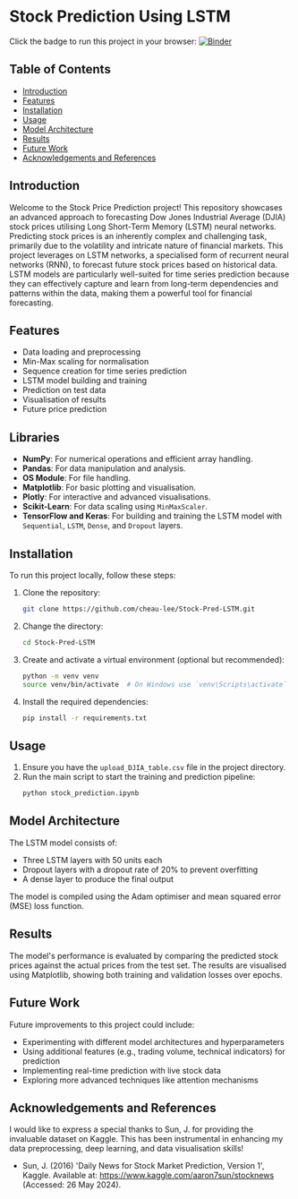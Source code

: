 # Stock Prediction Using LSTM
Click the badge to run this project in your browser: [![Binder](https://mybinder.org/badge_logo.svg)](https://mybinder.org/v2/gh/cheau-lee/Stock-Pred-LSTM/HEAD)
## Table of Contents

- [Introduction](#introduction)
- [Features](#features)
- [Installation](#installation)
- [Usage](#usage)
- [Model Architecture](#model-architecture)
- [Results](#results)
- [Future Work](#future-work)
- [Acknowledgements and References](#acknowledgements-and-references)

## Introduction

Welcome to the Stock Price Prediction project! This repository showcases an advanced approach to forecasting Dow Jones Industrial Average (DJIA) stock prices utilising Long Short-Term Memory (LSTM) neural networks. Predicting stock prices is an inherently complex and challenging task, primarily due to the volatility and intricate nature of financial markets. This project leverages on LSTM networks, a specialised form of recurrent neural networks (RNN), to forecast future stock prices based on historical data. LSTM models are particularly well-suited for time series prediction because they can effectively capture and learn from long-term dependencies and patterns within the data, making them a powerful tool for financial forecasting.


## Features
- Data loading and preprocessing
- Min-Max scaling for normalisation
- Sequence creation for time series prediction
- LSTM model building and training
- Prediction on test data
- Visualisation of results
- Future price prediction
  
## Libraries

- **NumPy**: For numerical operations and efficient array handling.
- **Pandas**: For data manipulation and analysis.
- **OS Module**: For file handling.
- **Matplotlib**: For basic plotting and visualisation.
- **Plotly**: For interactive and advanced visualisations.
- **Scikit-Learn**: For data scaling using `MinMaxScaler`.
- **TensorFlow and Keras**: For building and training the LSTM model with `Sequential`, `LSTM`, `Dense`, and `Dropout` layers.
## Installation

To run this project locally, follow these steps:

1. Clone the repository:
    ```bash
    git clone https://github.com/cheau-lee/Stock-Pred-LSTM.git
    ```
2. Change the directory:
    ```bash
    cd Stock-Pred-LSTM
    ```
3. Create and activate a virtual environment (optional but recommended):
    ```bash
    python -m venv venv
    source venv/bin/activate  # On Windows use `venv\Scripts\activate`
    ```
4. Install the required dependencies:
    ```bash
    pip install -r requirements.txt
    ```

## Usage

1. Ensure you have the `upload_DJIA_table.csv` file in the project directory.
2. Run the main script to start the training and prediction pipeline:
    ```bash
    python stock_prediction.ipynb
    ```

## Model Architecture

The LSTM model consists of:
- Three LSTM layers with 50 units each
- Dropout layers with a dropout rate of 20% to prevent overfitting
- A dense layer to produce the final output

The model is compiled using the Adam optimiser and mean squared error (MSE) loss function.

## Results

The model's performance is evaluated by comparing the predicted stock prices against the actual prices from the test set. The results are visualised using Matplotlib, showing both training and validation losses over epochs.


## Future Work

Future improvements to this project could include:
- Experimenting with different model architectures and hyperparameters
- Using additional features (e.g., trading volume, technical indicators) for prediction
- Implementing real-time prediction with live stock data
- Exploring more advanced techniques like attention mechanisms

## Acknowledgements and References 

I would like to express a special thanks to Sun, J. for providing the invaluable dataset on Kaggle. This has been instrumental in enhancing my data preprocessing, deep learning, and data visualisation skills!

- Sun, J. (2016) 'Daily News for Stock Market Prediction, Version 1', Kaggle. Available at: https://www.kaggle.com/aaron7sun/stocknews (Accessed: 26 May 2024).

